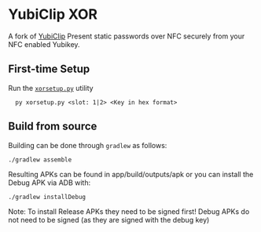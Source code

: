 # YubiClip XOR
A fork of [YubiClip](https://github.com/Yubico/yubiclip-android)
Present static passwords over NFC securely from your NFC enabled Yubikey.

## First-time Setup
Run the [`xorsetup.py`](./py) utility
```
  py xorsetup.py <slot: 1|2> <Key in hex format>
```

## Build from source
Building can be done through `gradlew` as follows:
```
./gradlew assemble
```
Resulting APKs can be found in app/build/outputs/apk or you can install the Debug APK via ADB with:
```
./gradlew installDebug
```
Note: To install Release APKs they need to be signed first!
Debug APKs do not need to be signed (as they are signed with the debug key)
